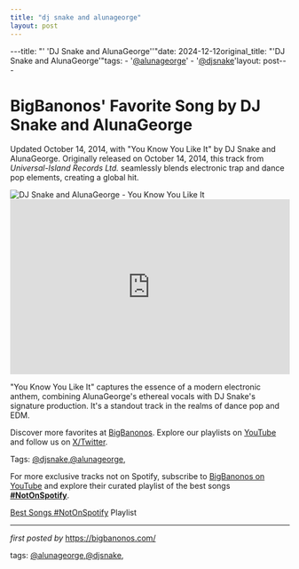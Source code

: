 ```yaml
---
title: "dj snake and alunageorge"
layout: post
---
```

---title: "' 'DJ Snake and AlunaGeorge''"date: 2024-12-12original_title: "'DJ Snake and AlunaGeorge'"tags:  - '[@alunageorge](/tags/alunageorge/)'  - '[@djsnake](/tags/djsnake/)'layout: post---<!-- Post Title --><h1 >BigBanonos' Favorite Song by DJ Snake and AlunaGeorge</h1> <!-- Introductory Text --><p >Updated October 14, 2014, with "You Know You Like It" by DJ Snake and AlunaGeorge. Originally released on October 14, 2014, this track from *Universal-Island Records Ltd.* seamlessly blends electronic trap and dance pop elements, creating a global hit.</p> <!-- Featured Image --><div > <img src="https://pilerats.com/assets/Uploads/alunageorge-lxury-remix.jpg" alt="DJ Snake and AlunaGeorge - You Know You Like It" /></div> <!-- YouTube Video Embed --><div > <iframe width="100%" height="315" src="https://www.youtube.com/embed/aBn7bjy9c4U" title="DJ Snake, AlunaGeorge - You Know You Like It" frameborder="0" allow="accelerometer; autoplay; clipboard-write; encrypted-media; gyroscope; picture-in-picture; web-share" referrerpolicy="strict-origin-when-cross-origin" allowfullscreen></iframe></div> <!-- Song Information --><div > <p>"You Know You Like It" captures the essence of a modern electronic anthem, combining AlunaGeorge's ethereal vocals with DJ Snake's signature production. It's a standout track in the realms of dance pop and EDM.</p></div> <!-- Footer Links --><div > <p>Discover more favorites at <a href="https://bigbanonos.com/" target="_blank">BigBanonos</a>. Explore our playlists on <a href="https://www.youtube.com/[@BigBanonos](/tags/BigBanonos/)" target="_blank">YouTube</a> and follow us on <a href="https://x.com/bigbanonos" target="_blank">X/Twitter</a>.</p></div> <!-- Tags --><p >Tags: [@djsnake](/tags/djsnake/),[@alunageorge](/tags/alunageorge/),</p><!--Subscribe and Playlist Links--><div>    <p>For more exclusive tracks not on Spotify, subscribe to <a href="https://www.youtube.com/[@BigBanonos](/tags/BigBanonos/)" target="_blank">BigBanonos on YouTube</a> and explore their curated playlist of the best songs <strong>[#NotOnSpotify](/tags/NotOnSpotify/)</strong>.</p>    <p><a href="https://www.youtube.com/playlist?list=PLtuNtuTatqI0kFahUCbtbfenC_ET5O_tr" target="_blank">Best Songs [#NotOnSpotify](/tags/NotOnSpotify/) Playlist<br /></a></p></div><hr /><p><em>first posted by</em> <a href="https://bigbanonos.com/" rel="noopener" target="_new">https://bigbanonos.com/</a></p><p>tags: [@alunageorge](/tags/alunageorge/),[@djsnake](/tags/djsnake/),</p>